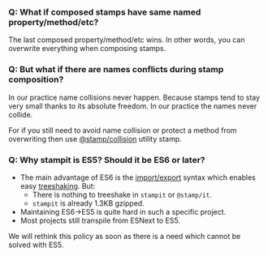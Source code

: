 ### Q: What if composed stamps have same named property/method/etc?

The last composed property/method/etc wins. In other words, you can overwrite everything when composing stamps.

### Q: But what if there are names conflicts during stamp composition?

In our practice name collisions never happen. Because stamps tend to stay very small thanks to its absolute freedom. In our practice the names never collide.

For if you still need to avoid name collision or protect a method from overwriting then use [@stamp/collision](/stampcollision.md) utility stamp.

### Q: Why stampit is ES5? Should it be ES6 or later?

* The main advantage of ES6 is the [import/export](https://developer.mozilla.org/en-US/docs/Web/JavaScript/Reference/Statements/import) syntax which enables easy [treeshaking](https://developer.mozilla.org/en-US/docs/Glossary/Tree_shaking). But:
  * There is nothing to treeshake in `stampit` or `@stamp/it`.
  * `stampit` is already 1.3KB gzipped.
* Maintaining ES6-&gt;ES5 is quite hard in such a specific project.
* Most projects still transpile from ESNext to ES5.

We will rethink this policy as soon as there is a need which cannot be solved with ES5.

